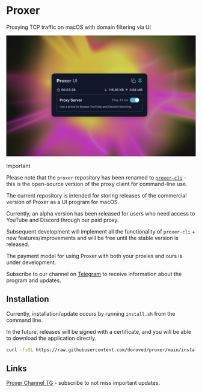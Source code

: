 # Proxer

Proxying TCP traffic on macOS with domain filtering via UI

![proxer screenshot](proxer.png)

> [!IMPORTANT]
> Please note that the `proxer` repository has been renamed to [`proxer-cli`](https://github.com/doroved/proxer-cli) - this is the open-source version of the proxy client for command-line use.

The current repository is intended for storing releases of the commercial version of Proxer as a UI program for macOS.

Currently, an alpha version has been released for users who need access to YouTube and Discord through our paid proxy.

Subsequent development will implement all the functionality of `proxer-cli` + new features/improvements and will be free until the stable version is released.

The payment model for using Proxer with both your proxies and ours is under development.

Subscribe to our channel on [Telegram](https://t.me/macproxer) to receive information about the program and updates.

## Installation

Currently, installation/update occurs by running `install.sh` from the command line.

In the future, releases will be signed with a certificate, and you will be able to download the application directly.

```bash
curl -fsSL https://raw.githubusercontent.com/doroved/proxer/main/install.sh | bash
```

## Links

[Proxer Channel TG](https://t.me/macproxer) - subscribe to not miss important updates.
